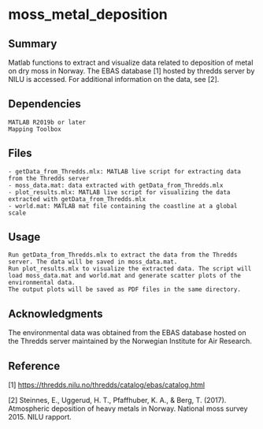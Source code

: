 # moss_metal_deposition

## Summary 

Matlab functions to extract and visualize data related to deposition of metal on dry moss in Norway. The EBAS database [1] hosted by thredds server by NILU is accessed. For additional information on the data, see [2].

## Dependencies

    MATLAB R2019b or later
    Mapping Toolbox

## Files

    - getData_from_Thredds.mlx: MATLAB live script for extracting data from the Thredds server 
    - moss_data.mat: data extracted with getData_from_Thredds.mlx
    - plot_results.mlx: MATLAB live script for visualizing the data extracted with getData_from_Thredds.mlx
    - world.mat: MATLAB mat file containing the coastline at a global scale

##  Usage

    Run getData_from_Thredds.mlx to extract the data from the Thredds server. The data will be saved in moss_data.mat.
    Run plot_results.mlx to visualize the extracted data. The script will load moss_data.mat and world.mat and generate scatter plots of the environmental data.
    The output plots will be saved as PDF files in the same directory.

## Acknowledgments

The environmental data was obtained from the EBAS database hosted on the Thredds server maintained by the Norwegian Institute for Air Research.

## Reference

[1] https://thredds.nilu.no/thredds/catalog/ebas/catalog.html

[2] Steinnes, E., Uggerud, H. T., Pfaffhuber, K. A., & Berg, T. (2017). Atmospheric deposition of heavy metals in Norway. National moss survey 2015. NILU rapport.


